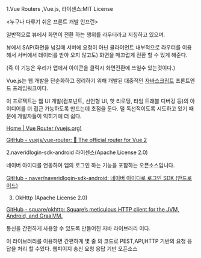 1.Vue Routers ,Vue.js, 라이센스:MIT License

<누구나 다루기 쉬운 프론트 개발 인프런>

일반적으로 뷰에서 화면이 전환 하는 행위를 라우터라고 지칭하고 있으며.

뷰에서 SAP(화면을 넘길때 서버에 요청이 아닌 클라이언트 내부적으로 라우터를 이용해서 서버에서 데이터를 받아 오지 않고도) 화면을 매끄럽게 전환 할 수 있게 해준다. 

(즉 이 기능은 우리가 앱에서 아이콘을 클릭시 화면전환에 쓰일수 있는것이다.) 

Vue.js는 웹 개발을 단순화하고 정리하기 위해 개발된 대중적인 [자바스크립트](https://ko.wikipedia.org/wiki/자바스크립트) 프론트엔드 프레임워크이다.

이 프로젝트는 웹 UI 개발(컴포넌트, 선언형 UI, 핫 리로딩, 타임 트래블 디버깅 등)의 아이디어를 더 접근 가능하도록 만드는데 초점을 둔다. 덜 독선적이도록 시도하고 있기 때문에 개발자들이 익히기에 더 쉽다.

[Home | Vue Router (vuejs.org)](https://router.vuejs.org/)

[GitHub - vuejs/vue-router: 🚦 The official router for Vue 2](https://github.com/vuejs/vue-router)



2.naveridlogin-sdk-android 라이센스(Apache License 2.0)

네이버 아이디를 연동하여 앱의 로그인 하는 기능을 포함하는 오픈소스입니다.

[GitHub - naver/naveridlogin-sdk-android: 네이버 아이디로 로그인 SDK (안드로이드)](https://github.com/naver/naveridlogin-sdk-android)

3.  OkHttp  (Apache License 2.0)

[GitHub - square/okhttp: Square’s meticulous HTTP client for the JVM, Android, and GraalVM.](https://github.com/square/okhttp)

통신을 간편하게 사용할 수 있도록 만들어진 자바 라이브러리 이다.

이 라이브러리를 이용하면 간편하게 몇 줄 의 코드로 PEST,API,HTTP 기반의 요청 응답을 처리 할 수있다.  웹피이지 송신 요청 응답 기반 오픈소스 



















